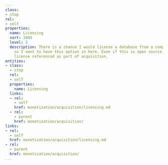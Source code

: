 ```yaml
---
class:
- stop
rel:
- self
properties:
  name: Licensing
  sort: 3493
  level: 2
  description: There is a chance I would license a database from a company or institution,
    so I want to have this option in here. Even if this is open source, I want the
    license referenced as part of acquisition.
entities:
- class:
  - stop
  rel:
  - self
  properties:
    name: Licensing
  links:
  - rel:
    - self
    href: monetization/acquisition/licensing.md
  - rel:
    - parent
    href: monetization/acquisition/
links:
- rel:
  - self
  href: monetization/acquisition/licensing.md
- rel:
  - parent
  href: monetization/acquisition/
...
```

